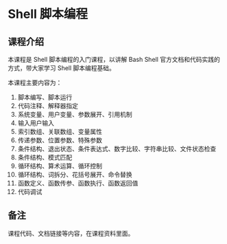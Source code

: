 # Shell 脚本编程

## 课程介绍 

本课程是 Shell 脚本编程的入门课程，以讲解 Bash Shell 官方文档和代码实践的方式，带大家学习 Shell 脚本编程基础。

本课程主要内容为：  

01. 脚本编写、脚本运行  
02. 代码注释、解释器指定  
03. 系统变量、用户变量、参数展开、引用机制  
04. 输入用户输入  
05. 索引数组、关联数组、变量属性  
06. 传递参数、位置参数、特殊参数  
07. 条件结构、退出状态、条件表达式、数字比较、字符串比较、文件状态检查  
08. 条件结构、模式匹配  
09. 循环结构、算术运算、循环控制  
10. 循环结构、词拆分、花括号展开、命令替换  
11. 函数定义、函数传参、函数执行、函数返回值  
12. 代码调试  

## 备注

课程代码、文档链接等内容，在课程资料里面。